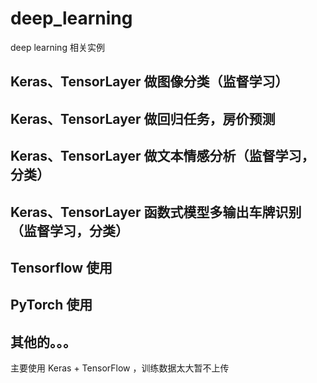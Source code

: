 # deep_learning
deep learning 相关实例

##  Keras、TensorLayer 做图像分类（监督学习）
##  Keras、TensorLayer  做回归任务，房价预测
##  Keras、TensorLayer  做文本情感分析（监督学习，分类）
##  Keras、TensorLayer  函数式模型多输出车牌识别（监督学习，分类）
##  Tensorflow 使用
##  PyTorch 使用

## 其他的。。。

主要使用 Keras + TensorFlow ，训练数据太大暂不上传
